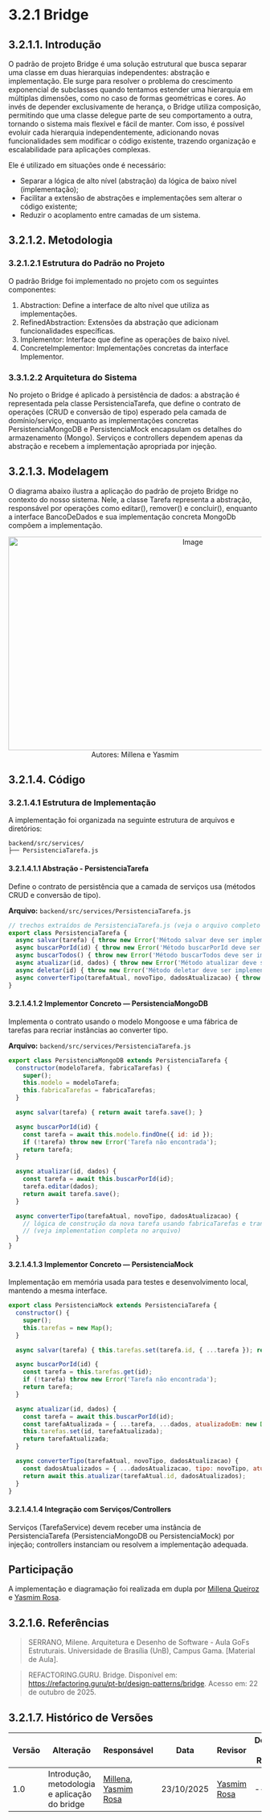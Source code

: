 # 3.2.1 Bridge

## 3.2.1.1. Introdução

O padrão de projeto Bridge é uma solução estrutural que busca separar uma classe em duas hierarquias independentes: abstração e implementação. Ele surge para resolver o problema do crescimento exponencial de subclasses quando tentamos estender uma hierarquia em múltiplas dimensões, como no caso de formas geométricas e cores. Ao invés de depender exclusivamente de herança, o Bridge utiliza composição, permitindo que uma classe delegue parte de seu comportamento a outra, tornando o sistema mais flexível e fácil de manter. Com isso, é possível evoluir cada hierarquia independentemente, adicionando novas funcionalidades sem modificar o código existente, trazendo organização e escalabilidade para aplicações complexas.

Ele é utilizado em situações onde é necessário:

- Separar a lógica de alto nível (abstração) da lógica de baixo nível (implementação);
- Facilitar a extensão de abstrações e implementações sem alterar o código existente;
- Reduzir o acoplamento entre camadas de um sistema.

## 3.2.1.2. Metodologia

### 3.2.1.2.1 Estrutura do Padrão no Projeto

O padrão Bridge foi implementado no projeto com os seguintes componentes:

1. Abstraction: Define a interface de alto nível que utiliza as implementações.
2. RefinedAbstraction: Extensões da abstração que adicionam funcionalidades específicas.
3. Implementor: Interface que define as operações de baixo nível.
4. ConcreteImplementor: Implementações concretas da interface Implementor.

### 3.3.1.2.2 Arquitetura do Sistema

No projeto o Bridge é aplicado à persistência de dados: a abstração é representada pela classe PersistenciaTarefa, que define o contrato de operações (CRUD e conversão de tipo) esperado pela camada de domínio/serviço, enquanto as implementações concretas PersistenciaMongoDB e PersistenciaMock encapsulam os detalhes do armazenamento (Mongo). Serviços e controllers dependem apenas da abstração e recebem a implementação apropriada por injeção.

## 3.2.1.3. Modelagem

O diagrama abaixo ilustra a aplicação do padrão de projeto Bridge no contexto do nosso sistema. Nele, a classe Tarefa representa a abstração, responsável por operações como editar(), remover() e concluir(), enquanto a interface BancoDeDados e sua implementação concreta MongoDb compõem a implementação.

<center><img width="718" height="424" alt="Image" src="https://github.com/user-attachments/assets/f5861053-e6d6-4e8d-953d-03be76da04f9" /></center>
<center> Autores: Millena e Yasmim </center>

## 3.2.1.4. Código

### 3.2.1.4.1 Estrutura de Implementação

A implementação foi organizada na seguinte estrutura de arquivos e diretórios:

```
backend/src/services/ 
├── PersistenciaTarefa.js
```

#### 3.2.1.4.1.1 Abstração - PersistenciaTarefa

Define o contrato de persistência que a camada de serviços usa (métodos CRUD e conversão de tipo).

**Arquivo:** `backend/src/services/PersistenciaTarefa.js`

```javascript
// trechos extraídos de PersistenciaTarefa.js (veja o arquivo completo no backend)
export class PersistenciaTarefa {
  async salvar(tarefa) { throw new Error('Método salvar deve ser implementado'); }
  async buscarPorId(id) { throw new Error('Método buscarPorId deve ser implementado'); }
  async buscarTodos() { throw new Error('Método buscarTodos deve ser implementado'); }
  async atualizar(id, dados) { throw new Error('Método atualizar deve ser implementado'); }
  async deletar(id) { throw new Error('Método deletar deve ser implementado'); }
  async converterTipo(tarefaAtual, novoTipo, dadosAtualizacao) { throw new Error('Método converterTipo deve ser implementado'); }
}
```
#### 3.2.1.4.1.2 Implementor Concreto — PersistenciaMongoDB

Implementa o contrato usando o modelo Mongoose e uma fábrica de tarefas para recriar instâncias ao converter tipo.

**Arquivo:** `backend/src/services/PersistenciaTarefa.js`

```javascript
export class PersistenciaMongoDB extends PersistenciaTarefa {
  constructor(modeloTarefa, fabricaTarefas) {
    super();
    this.modelo = modeloTarefa;
    this.fabricaTarefas = fabricaTarefas;
  }

  async salvar(tarefa) { return await tarefa.save(); }

  async buscarPorId(id) {
    const tarefa = await this.modelo.findOne({ id: id });
    if (!tarefa) throw new Error('Tarefa não encontrada');
    return tarefa;
  }

  async atualizar(id, dados) {
    const tarefa = await this.buscarPorId(id);
    tarefa.editar(dados);
    return await tarefa.save();
  }

  async converterTipo(tarefaAtual, novoTipo, dadosAtualizacao) {
    // lógica de construção da nova tarefa usando fabricaTarefas e transação com mongoose
    // (veja implementation completa no arquivo)
  }
}
```

#### 3.2.1.4.1.3 Implementor Concreto — PersistenciaMock

Implementação em memória usada para testes e desenvolvimento local, mantendo a mesma interface.

```javascript
export class PersistenciaMock extends PersistenciaTarefa {
  constructor() {
    super();
    this.tarefas = new Map();
  }

  async salvar(tarefa) { this.tarefas.set(tarefa.id, { ...tarefa }); return tarefa; }

  async buscarPorId(id) {
    const tarefa = this.tarefas.get(id);
    if (!tarefa) throw new Error('Tarefa não encontrada');
    return tarefa;
  }

  async atualizar(id, dados) {
    const tarefa = await this.buscarPorId(id);
    const tarefaAtualizada = { ...tarefa, ...dados, atualizadoEm: new Date() };
    this.tarefas.set(id, tarefaAtualizada);
    return tarefaAtualizada;
  }

  async converterTipo(tarefaAtual, novoTipo, dadosAtualizacao) {
    const dadosAtualizados = { ...dadosAtualizacao, tipo: novoTipo, atualizadoEm: new Date() };
    return await this.atualizar(tarefaAtual.id, dadosAtualizados);
  }
}
```

#### 3.2.1.4.1.4 Integração com Serviços/Controllers

Serviços (TarefaService) devem receber uma instância de PersistenciaTarefa (PersistenciaMongoDB ou PersistenciaMock) por injeção; controllers instanciam ou resolvem a implementação adequada.

## Participação

A implementação e diagramação foi realizada em dupla por [Millena Queiroz](https://github.com/MillenaQueiroz) e [Yasmim Rosa](https://github.com/yaskisoba). 

## 3.2.1.6. Referências

>SERRANO, Milene. Arquitetura e Desenho de Software - Aula GoFs Estruturais. Universidade de Brasília (UnB), Campus Gama. [Material de Aula].

>REFACTORING.GURU. Bridge. Disponível em: https://refactoring.guru/pt-br/design-patterns/bridge. Acesso em: 22 de outubro de 2025.

## 3.2.1.7. Histórico de Versões

| Versão | Alteração | Responsável | Data | Revisor |  Detalhes da Revisão | Data da Revisão |
|--------|-----------|-------------|------|---------|----------------------|-----------------|
| 1.0 | Introdução, metodologia e aplicação do bridge |  [Millena](https://github.com/MillenaQueiroz), [Yasmim Rosa](https://github.com/yaskisoba) | 23/10/2025 | [Yasmim Rosa](https://github.com/yaskisoba) | ---  | 23/10/2025 |